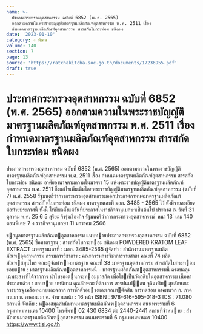 ```yaml
---
name: >-
  ประกาศกระทรวงอุตสาหกรรม ฉบับที่ 6852 (พ.ศ. 2565)
  ออกตามความในพระราชบัญญัติมาตรฐานผลิตภัณฑ์อุตสาหกรรม พ.ศ. 2511 เรื่อง
  กำหนดมาตรฐานผลิตภัณฑ์อุตสาหกรรม สารสกัดใบกระท่อม ชนิดผง
date: '2023-01-10'
category: ง พิเศษ
volume: 140
section: 7
page: 13
source: 'https://ratchakitcha.soc.go.th/documents/17236955.pdf'
draft: true
---
```


# ประกาศกระทรวงอุตสาหกรรม ฉบับที่ 6852 (พ.ศ. 2565) ออกตามความในพระราชบัญญัติมาตรฐานผลิตภัณฑ์อุตสาหกรรม พ.ศ. 2511 เรื่อง กำหนดมาตรฐานผลิตภัณฑ์อุตสาหกรรม สารสกัดใบกระท่อม ชนิดผง

ประกาศกระทรวงอุตสาหกรรม ฉบับที่ 6852 (พ.ศ. 2565) ออกตามความในพระราชบัญญัติมาตรฐานผลิตภัณฑ์อุตสาหกรรม พ.ศ. 2511 เรื่อง กำหนดมาตรฐานผลิตภัณฑ์อุตสาหกรรม สารสกัดใบกระท่อม ชนิดผง อาศัยอานาจตามความในมาตรา 15 แห่งพระราชบัญญัติมาตรฐานผลิตภัณฑ์อุตสาหกรรม พ.ศ. 2511 ซึ่งแก้ไขเพิ่มเติมโดยพระราชบัญญัติมาตรฐานผลิตภัณฑ์อุตสาหกรรม (ฉบับที่ 7) พ.ศ. 2558 รัฐมนตรีว่าการกระทรวงอุตสาหกรรมออกประกาศกาหนดมาตรฐานผลิตภัณฑ์อุตสาหกรรม สารสกั ดใบกระท่อม ชนิดผง มาตรฐานเลขที่ มอก. 3485 - 2565 ไว้ ดังมีรายละเอียดต่อท้ายประกาศนี้ ทั้งนี้ ให้มีผลตั้งแต่วันที่ประกาศในราชกิจจานุเบกษาเป็นต้นไป ประกาศ ณ วันที่ 31 ตุลาคม พ.ศ. 25 6 5 สุริยะ จึงรุ่งเรืองกิจ รัฐมนตรีว่าการกระทรวงอุตสาหกรรม ้ หนา 13 ่ เลม 140 ตอนพิเศษ 7 ง ราชกิจจานุเบกษา 11 มกราคม 2566

ขอมูลมาตรฐานผลิตภัณฑอุตสาหกรรม แนบทายประกาศกระทรวงอุตสาหกรรม ฉบับที่ 6852 (พ.ศ. 2565) ชื่อมาตรฐาน : สารสกัดใบกระทอม ชนิดผง POWDERED KRATOM LEAF EXTRACT มาตรฐานเลขที่ : มอก. 3485-2565 ผู้จัดทํา : สํานักงานมาตรฐานผลิตภัณฑอุตสาหกรรม กรรมการวิชาการ : คณะกรรมการวิชาการรายสาขา คณะที่ 74 ผลิตภัณฑสมุนไพร คณะผู้จัดทํารางมาตรฐาน คณะที่ 38 มาตรฐานอุตสาหกรรม สารสกัดใบกระทอม ขอบขาย : มาตรฐานผลิตภัณฑอุตสาหกรรมนี้ - มาตรฐานผลิตภัณฑอุตสาหกรรมนี้ ครอบคลุมเฉพาะสารที่ได้จากการ นําใบของตนกระทอมมาสกัด เพื่อใชเป็นวัตถุดิบในอุตสาหกรรม เนื้อหาประกอบด้วย : ขอบขาย บทนิยาม คุณลักษณะที่ต้องการ สารปนเปอน จุลินทรีย สุขลักษณะ การบรรจุ เครื่องหมายและฉลาก การชักตัวอยางและเกณฑตัดสิน การทดสอบ ภาคผนวก ก. ภาคผนวก ข. ภาคผนวก ค. จํานวนหน้า : 16 หน้า ISBN : 978-616-595-018-3 ICS : 71.080 สถานที่ จัดเก็บ : หองสมุดสํานักงานมาตรฐานผลิตภัณฑอุตสาหกรรม ถนนพระรามที่ 6 กรุงเทพมหานคร 10400 โทรศัพท 02 430 6834 ต่อ 2440-2441 สถานที่จําหนาย : สํานักงานมาตรฐานผลิตภัณฑอุตสาหกรรม ถนนพระรามที่ 6 กรุงเทพมหานคร 10400 https://www.tisi.go.th
